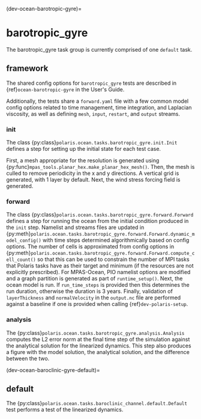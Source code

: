 (dev-ocean-barotropic-gyre)=

# barotropic_gyre

The barotropic_gyre task group is currently comprised of one `default` task.

## framework

The shared config options for `barotropic_gyre` tests  are described in
{ref}`ocean-barotropic-gyre` in the User's Guide.

Additionally, the tests share a `forward.yaml` file with a few common model
config options related to time management, time integration, and Laplacian
viscosity, as well as defining `mesh`, `input`, `restart`, and `output`
streams.

### init

The class {py:class}`polaris.ocean.tasks.barotropic_gyre.init.Init`
defines a step for setting up the initial state for each test case.

First, a mesh appropriate for the resolution is generated using
{py:func}`mpas_tools.planar_hex.make_planar_hex_mesh()`.  Then, the mesh is
culled to remove periodicity in the x and y directions.  A vertical grid is
generated, with 1 layer by default.  Next, the wind stress forcing field is
generated.

### forward

The class {py:class}`polaris.ocean.tasks.barotropic_gyre.forward.Forward`
defines a step for running the ocean from the initial condition produced in
the `init` step. Namelist and streams files are updated in
{py:meth}`polaris.ocean.tasks.barotropic_gyre.forward.Forward.dynamic_model_config()`
with time steps determined algorithmically based on config options.  The
number of cells is approximated from config options in
{py:meth}`polaris.ocean.tasks.barotropic_gyre.forward.Forward.compute_cell_count()`
so that this can be used to constrain the number of MPI tasks that Polaris
tasks have as their target and minimum (if the resources are not explicitly
prescribed).  For MPAS-Ocean, PIO namelist options are modified and a
graph partition is generated as part of `runtime_setup()`.  Next, the ocean
model is run. If `run_time_steps` is provided then this determines the run
duration, otherwise the duration is 3 years. Finally, validation of
`layerThickness` and `normalVelocity` in the `output.nc` file are performed
against a baseline if one is provided when calling {ref}`dev-polaris-setup`.

### analysis

The {py:class}`polaris.ocean.tasks.barotropic_gyre.analysis.Analysis`
computes the L2 error norm at the final time step of the simulation against
the analytical solution for the linearized dynamics. This step also produces a
figure with the model solution, the analytical solution, and the difference
between the two.

(dev-ocean-baroclinic-gyre-default)=

## default

The {py:class}`polaris.ocean.tasks.baroclinic_channel.default.Default`
test performs a test of the linearized dynamics.
